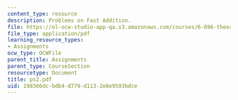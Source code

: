 ```yaml
---
content_type: resource
description: Problems on Fast Addition.
file: https://ol-ocw-studio-app-qa.s3.amazonaws.com/courses/6-896-theory-of-parallel-hardware-sma-5511-spring-2004/198366dcbdb4d779d1132e6e9593bdce_ps2.pdf
file_type: application/pdf
learning_resource_types:
- Assignments
ocw_type: OCWFile
parent_title: Assignments
parent_type: CourseSection
resourcetype: Document
title: ps2.pdf
uid: 198366dc-bdb4-d779-d113-2e6e9593bdce
---
```

